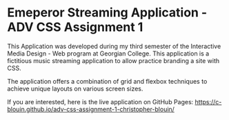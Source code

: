# Emeperor Streaming Application - ADV CSS Assignment 1

This Application was developed during my third semester of the Interactive Media Design - Web program at Georgian College. This application is a fictitious music streaming application to allow practice branding a site with CSS. 

The application offers a combination of grid and flexbox techniques to achieve unique layouts on various screen sizes.

If you are interested, here is the live application on GitHub Pages: https://c-blouin.github.io/adv-css-assignment-1-christopher-blouin/
